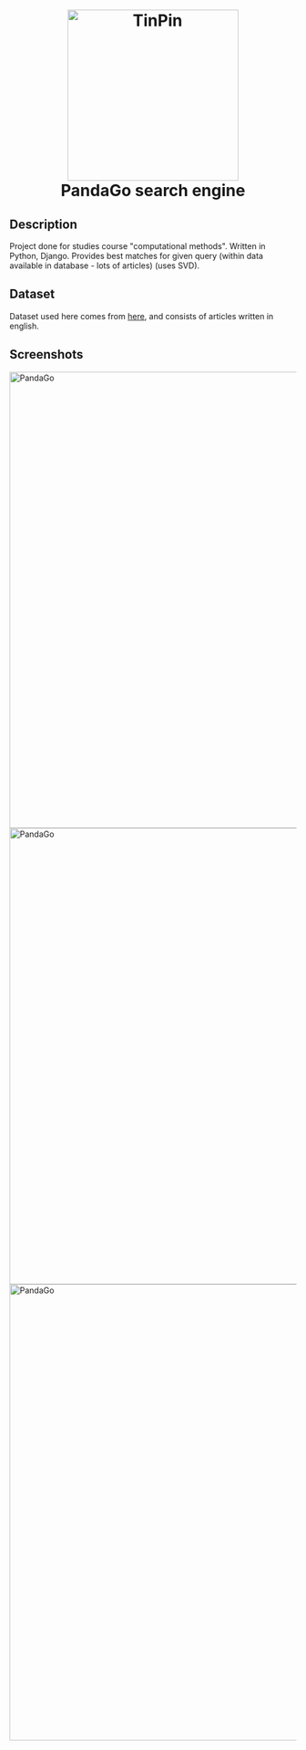 <h1 align="center">
  <img src="https://github.com/BluValor/PandaGo-search-engine/blob/master/readme/pandago.png" alt="TinPin" width="300">
  <br>PandaGo search engine<br>
</h1>

## Description
Project done for studies course "computational methods". Written in Python, Django. Provides best matches for given query (within data available in database - lots of articles) (uses SVD).

## Dataset
Dataset used here comes from [here](https://www.kaggle.com/snapcrack/all-the-news/version/4), and consists of articles written in english.

## Screenshots
<p align="justify">
  <img src="https://github.com/BluValor/PandaGo-search-engine/blob/master/readme/screenshot1.png" alt="PandaGo" width="800">
  <img src="https://github.com/BluValor/PandaGo-search-engine/blob/master/readme/screenshot2.png" alt="PandaGo" width="800">
  <img src="https://github.com/BluValor/PandaGo-search-engine/blob/master/readme/screenshot3.png" alt="PandaGo" width="800">
</p>
